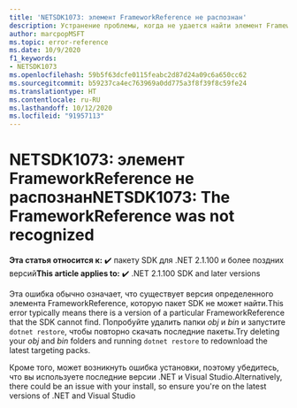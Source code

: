 ```yaml
---
title: 'NETSDK1073: элемент FrameworkReference не распознан'
description: Устранение проблемы, когда не удается найти элемент FrameworkReference.
author: marcpopMSFT
ms.topic: error-reference
ms.date: 10/9/2020
f1_keywords:
- NETSDK1073
ms.openlocfilehash: 59b5f63dcfe0115feabc2d87d24a09c6a650cc62
ms.sourcegitcommit: b59237ca4ec763969a0dd775a3f8f39f8c59fe24
ms.translationtype: HT
ms.contentlocale: ru-RU
ms.lasthandoff: 10/12/2020
ms.locfileid: "91957113"
---
```

# <a name="netsdk1073-the-frameworkreference-was-not-recognized"></a><span data-ttu-id="ecc68-103">NETSDK1073: элемент FrameworkReference не распознан</span><span class="sxs-lookup"><span data-stu-id="ecc68-103">NETSDK1073: The FrameworkReference was not recognized</span></span>

<span data-ttu-id="ecc68-104">**Эта статья относится к:** ✔️ пакету SDK для .NET 2.1.100 и более поздних версий</span><span class="sxs-lookup"><span data-stu-id="ecc68-104">**This article applies to:** ✔️ .NET 2.1.100 SDK and later versions</span></span>

<span data-ttu-id="ecc68-105">Эта ошибка обычно означает, что существует версия определенного элемента FrameworkReference, которую пакет SDK не может найти.</span><span class="sxs-lookup"><span data-stu-id="ecc68-105">This error typically means there is a version of a particular FrameworkReference that the SDK cannot find.</span></span> <span data-ttu-id="ecc68-106">Попробуйте удалить папки *obj* и *bin* и запустите `dotnet restore`, чтобы повторно скачать последние пакеты.</span><span class="sxs-lookup"><span data-stu-id="ecc68-106">Try deleting your *obj* and *bin* folders and running `dotnet restore` to redownload the latest targeting packs.</span></span>

<span data-ttu-id="ecc68-107">Кроме того, может возникнуть ошибка установки, поэтому убедитесь, что вы используете последние версии .NET и Visual Studio.</span><span class="sxs-lookup"><span data-stu-id="ecc68-107">Alternatively, there could be an issue with your install, so ensure you're on the latest versions of .NET and Visual Studio</span></span>
